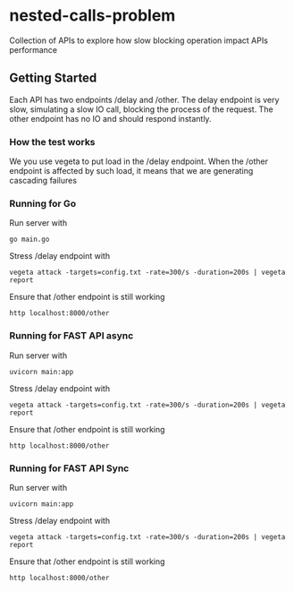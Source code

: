 # nested-calls-problem
Collection of APIs to explore how slow blocking operation impact APIs performance

## Getting Started

Each API has two endpoints /delay and /other. The delay endpoint is very slow, simulating a slow IO call, blocking the process of the request.
The other endpoint has no IO and should respond instantly.

### How the test works

We you use vegeta to put load in the /delay endpoint. When the /other endpoint is affected by such load, it means that we are generating cascading failures

### Running for Go

Run server with
```
go main.go
```

Stress /delay endpoint with
```
vegeta attack -targets=config.txt -rate=300/s -duration=200s | vegeta report
```

Ensure that /other endpoint is still working
```
http localhost:8000/other
```

### Running for FAST API async

Run server with
```
uvicorn main:app
```

Stress /delay endpoint with
```
vegeta attack -targets=config.txt -rate=300/s -duration=200s | vegeta report
```

Ensure that /other endpoint is still working
```
http localhost:8000/other
```

### Running for FAST API Sync

Run server with
```
uvicorn main:app
```

Stress /delay endpoint with
```
vegeta attack -targets=config.txt -rate=300/s -duration=200s | vegeta report
```

Ensure that /other endpoint is still working
```
http localhost:8000/other
```

